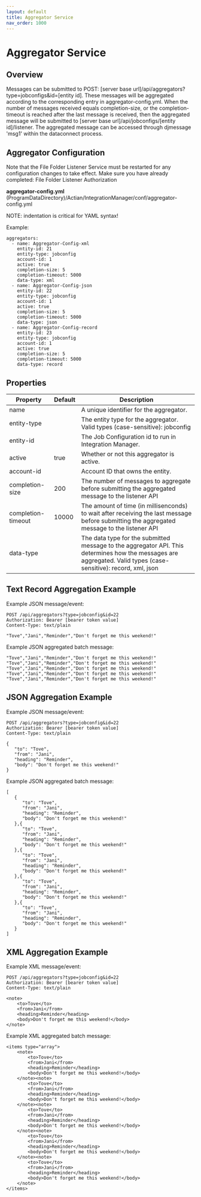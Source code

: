 ```yaml
---
layout: default
title: Aggregator Service
nav_order: 1000
---
```

# Aggregator Service

## Overview

Messages can be submitted to POST: [server base url]/api/aggregators?type=jobconfigs&id=[entity id]. These messages will be aggregated according to the corresponding entry in aggregator-config.yml. When the number of messages received equals completion-size, or the completion-timeout is reached after the last message is received, then the aggregated message will be submitted to [server base url]/api/jobconfigs/[entity id]/listener. The aggregated message can be accessed through djmessage 'msg1' within the dataconnect process.

## Aggregator Configuration

Note that the File Folder Listener Service must be restarted for any configuration changes to take effect. Make sure you have already completed: File Folder Listener Authorization

**aggregator-config.yml**
(ProgramDataDirectory)/Actian/IntegrationManager/conf/aggregator-config.yml

NOTE: indentation is critical for YAML syntax!

Example:
```
aggregators:
  - name: Aggregator-Config-xml
    entity-id: 21
    entity-type: jobconfig
    account-id: 1
    active: true
    completion-size: 5
    completion-timeout: 5000
    data-type: xml
  - name: Aggregator-Config-json
    entity-id: 22
    entity-type: jobconfig
    account-id: 1
    active: true
    completion-size: 5
    completion-timeout: 5000
    data-type: json
  - name: Aggregator-Config-record
    entity-id: 23
    entity-type: jobconfig
    account-id: 1
    active: true
    completion-size: 5
    completion-timeout: 5000
    data-type: record
```

## Properties

| Property                | Default | Description                                                                                                                                                                                                                               |
| ----------------------- | ------- | ----------------------------------------------------------------------------------------------------------------------------------------------------------------------------------------------------------------------------------------- |
| name                    |         | A unique identifier for the aggregator.                                                                                                                                                                                                   |
| entity-type             |         | The entity type for the aggregator. Valid types (case-sensitive): jobconfig                                                                                                                                                               |
| entity-id               |         | The Job Configuration id to run in Integration Manager.                                                                                                                                                                                   |
| active                  | true    | Whether or not this aggregator is active.                                                                                                                                                                                                 |
| account-id              |         | Account ID that owns the entity.                                                                                                                                                                                                          |
| completion-size         | 200     | The number of messages to aggregate before submitting the aggregated message to the listener API                                                                                                                                          |
| completion-timeout      | 10000   | The amount of time (in millisenconds) to wait after receiving the last message before submitting the aggregated message to the listener API                                                                                               |
| data-type               |         | The data type for the submitted message to the aggregator API. This determines how the messages are aggregated. Valid types (case-sensitive): record, xml, json                                                                           |

## Text Record Aggregation Example

Example JSON message/event:
```
POST /api/aggregators?type=jobconfig&id=22
Authorization: Bearer [bearer token value]
Content-Type: text/plain
 
"Tove","Jani","Reminder","Don't forget me this weekend!"
```

Example JSON aggregated batch message:
```
"Tove","Jani","Reminder","Don't forget me this weekend!"
"Tove","Jani","Reminder","Don't forget me this weekend!"
"Tove","Jani","Reminder","Don't forget me this weekend!"
"Tove","Jani","Reminder","Don't forget me this weekend!"
"Tove","Jani","Reminder","Don't forget me this weekend!"
```

## JSON Aggregation Example

Example JSON message/event:
```
POST /api/aggregators?type=jobconfig&id=22
Authorization: Bearer [bearer token value]
Content-Type: text/plain
 
{
   "to": "Tove",
   "from": "Jani",
   "heading": "Reminder",
   "body": "Don't forget me this weekend!"
}
```

Example JSON aggregated batch message:
```
[
   {
      "to": "Tove",
      "from": "Jani",
      "heading": "Reminder",
      "body": "Don't forget me this weekend!"
   },{
      "to": "Tove",
      "from": "Jani",
      "heading": "Reminder",
      "body": "Don't forget me this weekend!"
   },{
      "to": "Tove",
      "from": "Jani",
      "heading": "Reminder",
      "body": "Don't forget me this weekend!"
   },{
      "to": "Tove",
      "from": "Jani",
      "heading": "Reminder",
      "body": "Don't forget me this weekend!"
   },{
      "to": "Tove",
      "from": "Jani",
      "heading": "Reminder",
      "body": "Don't forget me this weekend!"
   }
]
```

## XML Aggregation Example

Example XML message/event:
```
POST /api/aggregators?type=jobconfig&id=22
Authorization: Bearer [bearer token value]
Content-Type: text/plain
 
<note>
    <to>Tove</to>
    <from>Jani</from>
    <heading>Reminder</heading>
    <body>Don't forget me this weekend!</body>
</note>
```

Example XML aggregated batch message:
```
<items type="array">
    <note>
        <to>Tove</to>
        <from>Jani</from>
        <heading>Reminder</heading>
        <body>Don't forget me this weekend!</body>
    </note><note>
        <to>Tove</to>
        <from>Jani</from>
        <heading>Reminder</heading>
        <body>Don't forget me this weekend!</body>
    </note><note>
        <to>Tove</to>
        <from>Jani</from>
        <heading>Reminder</heading>
        <body>Don't forget me this weekend!</body>
    </note><note>
        <to>Tove</to>
        <from>Jani</from>
        <heading>Reminder</heading>
        <body>Don't forget me this weekend!</body>
    </note><note>
        <to>Tove</to>
        <from>Jani</from>
        <heading>Reminder</heading>
        <body>Don't forget me this weekend!</body>
    </note>
</items>
```
